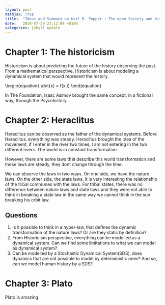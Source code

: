 ```yaml
---
layout: post
mathjax: True
title:  "Ideas and Summary on Karl R. Popper : The open Society and his enemies. "
date:   2019-07-29 23:12:04 +0100
categories: jekyll update
---
```

# Chapter 1: The historicism

Historicism is about predicting the future of the history observing the past. From a mathematical perspective, Historicism is about modeling a dynamical system that would represent the history.

\begin{equation}
    \dot{x} = f(x,t)
\end{equation}


In The Foundation, Isaac Asimov brought the same concept, in a fictional way, through the Psycohistory.


# Chapter 2: Heraclitus

Heraclitus can be observed as the father of the dynamical systems. Before Heraclitus, everything was steady. Heraclitus brought the idea of the movement, if I enter in the river two times, I am not entering in the two different rivers. The world is in constant transformation.

However, there are some laws that describe this world transformation and these laws are steady, they dont change through the time.

We can observe the laws in two ways. On one side, we have the nature laws. On the other side, the state laws. It is very interesting the relationship of the tribal communes with the laws. For tribal states, there was no difference between nature laws and state laws and they were not able to think in breaking a state law in the same way we cannot think in the sun breaking his orbit law.


## Questions

1. Is it possible to think in a hyper-law, that defines the dynamic transformation of the nature laws? Or are they static by definition?
2. From Historicism perspective, everything can be modelled as a dynamical system. Can we find some limitations to what we can model as dynamical system?
3. Can be modelled by a Stochastic Dynamical System(SDS), does dynamics that are not possible to model by deterministic ones? And so, can we model human history by a SDS?

# Chapter 3: Plato

Plato is amazing
